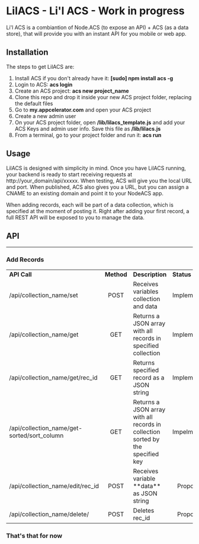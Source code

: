 # LilACS - Li'l ACS - Work in progress

Li'l ACS is a combiantion of Node.ACS (to expose an API) + ACS (as a data store), that will provide you with an instant API for you mobile or web app.

## Installation

The steps to get LilACS are:

1. Install ACS if you don't already have it: **[sudo] npm install acs -g**
2. Login to ACS: **acs login**
3. Create an ACS project: **acs new project_name**
4. Clone this repo and drop it inside your new ACS project folder, replacing the default files
5. Go to **my.appcelerator.com** and open your ACS project
6. Create a new admin user
7. On your ACS project folder, open **/lib/lilacs_template.js** and add your ACS Keys and admin user info.  Save this file as **/lib/lilacs.js**
8. From a terminal, go to your project folder and run it: **acs run**


## Usage
LilACS is designed with simplicity in mind.  Once you have LilACS running, your backend is ready to start receiving requests at http://your_domain/api/xxxxx.  When testing, ACS will give you the local URL and port.  When published, ACS also gives you a URL, but you can assign a CNAME to an existing domain and point it to your NodeACS app.  

When adding records, each will be part of a data collection, which is specified at the moment of posting it.  Right after adding your first record, a full REST API will be exposed to you to manage the data.

## API
---

### Add Records

<table>
    <tr>
        <td><b>API Call</b></td>
        <td><b>Method</b></td>
        <td><b>Description</b></td>
        <td><b>Status</b></td>
    </tr>
        <tr>
        <td>/api/collection_name/set</td>
        <td align="center">POST</td>
        <td>Receives variables collection and data</td>
        <td align="center">Implemented</td>
    </tr>
        <tr>
        <td>/api/collection_name/get</td>
        <td align="center">GET</td>
        <td>Returns a JSON array with all records in specified collection </td>
        <td align="center">Implemented</td>
    </tr>
        <tr>
        <td>/api/collection_name/get/rec_id</td>
        <td align="center">GET</td>
        <td>Returns specified record as a JSON string</td>
        <td align="center">Implemented</td>
    </tr>
        <tr>
        <td>/api/collection_name/get-sorted/sort_column</td>
        <td align="center">GET</td>
        <td>Returns a JSON array with all records in collection sorted by the specified key</td>
        <td align="center">Impelmented</td>
    </tr>
        <tr>
        <td>/api/collection_name/edit/rec_id</td>
        <td align="center">POST</td>
        <td>Receives variable **data** as JSON string</td>
        <td align="center">Proposed</td>
    </tr>
        <tr>
        <td>/api/collection_name/delete/</td>
        <td align="center">POST</td>
        <td>Deletes rec_id</td>
        <td align="center">Proposed</td>
    </tr>
</table>


### That's that for now

